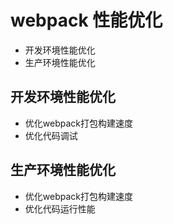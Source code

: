 # webpack 性能优化
* 开发环境性能优化
* 生产环境性能优化

## 开发环境性能优化
* 优化webpack打包构建速度
* 优化代码调试

## 生产环境性能优化
* 优化webpack打包构建速度
* 优化代码运行性能
